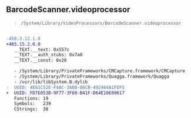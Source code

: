 ## BarcodeScanner.videoprocessor

> `/System/Library/VideoProcessors/BarcodeScanner.videoprocessor`

```diff

-458.3.12.1.0
+465.15.2.0.0
   __TEXT.__text: 0x557c
   __TEXT.__auth_stubs: 0x7a0
   __TEXT.__const: 0x20

   - /System/Library/PrivateFrameworks/CMCapture.framework/CMCapture
   - /System/Library/PrivateFrameworks/Quagga.framework/Quagga
   - /usr/lib/libSystem.B.dylib
-  UUID: 4E81C52E-F4AC-3A8B-86CB-492464A1FEF5
+  UUID: FD7E053B-9F77-3F08-B41F-D64E10E09617
   Functions: 19
   Symbols:   239
   CStrings:  38

```
